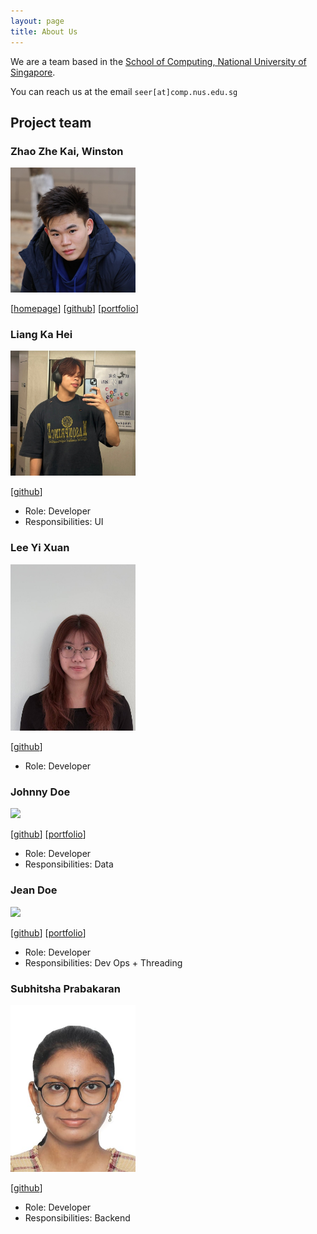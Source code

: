 ```yaml
---
layout: page
title: About Us
---
```


We are a team based in the [School of Computing, National University of Singapore](https://www.comp.nus.edu.sg).

You can reach us at the email `seer[at]comp.nus.edu.sg`

## Project team

### Zhao Zhe Kai, Winston

<img src="images/winstonzhaozhekai.png" width="200px">

[[homepage](http://www.comp.nus.edu.sg/~winstonzhaozhekai)]
[[github](https://github.com/winstonzhaozhekai)]
[[portfolio](team/winstonzhaozhekai.md)]

### Liang Ka Hei

<img src="images/kahei9299.png" width="200px">

[[github](https://github.com/kahei9299)]

* Role: Developer
* Responsibilities: UI

### Lee Yi Xuan

<img src="images/bobbodi.png" width="200px">

[[github](http://github.com/bobbodi)]

* Role: Developer

### Johnny Doe

<img src="images/johndoe.png" width="200px">

[[github](http://github.com/johndoe)] [[portfolio](team/johndoe.md)]

* Role: Developer
* Responsibilities: Data

### Jean Doe

<img src="images/johndoe.png" width="200px">

[[github](http://github.com/johndoe)]
[[portfolio](team/johndoe.md)]

* Role: Developer
* Responsibilities: Dev Ops + Threading

### Subhitsha Prabakaran

<img src="images/subhitsha-sp.png" width="200px">

[[github](https://github.com/subhitsha-sp)]

* Role: Developer
* Responsibilities: Backend
